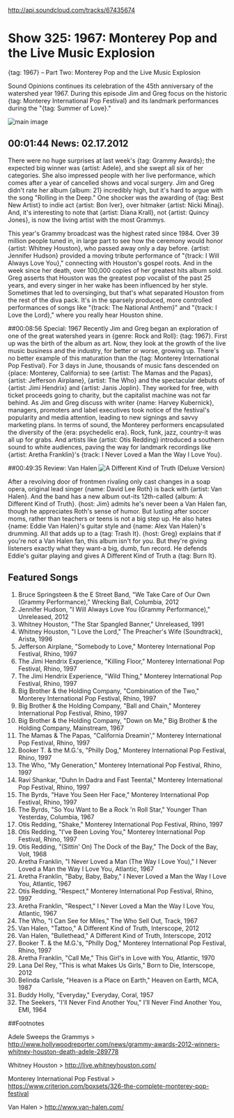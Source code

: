 

http://api.soundcloud.com/tracks/67435674

# Show 325: 1967: Monterey Pop and the Live Music Explosion
{tag: 1967} – Part Two: Monterey Pop and the Live Music Explosion

Sound Opinions continues its celebration of the 45th anniversary of the watershed year 1967. During this episode Jim and Greg focus on the historic {tag: Monterey International Pop Festival} and its landmark performances during the "{tag: Summer of Love}."

![main image](http://static.soundopinions.org/images/2012/monterey.jpg)


## 00:01:44 News: 02.17.2012
There were no huge surprises at last week's {tag: Grammy Awards}; the expected big winner was {artist: Adele}, and she swept all six of her categories. She also impressed people with her live performance, which comes after a year of cancelled shows and vocal surgery. Jim and Greg didn't rate her album {album: 21} incredibly high, but it's hard to argue with the song "Rolling in the Deep." One shocker was the awarding of {tag: Best New Artist} to indie act {artist: Bon Iver}, over hitmaker {artist: Nicki Minaj}. And, it's interesting to note that {artist: Diana Krall}, not {artist: Quincy Jones}, is now the living artist with the most Grammys.

This year's Grammy broadcast was the highest rated since 1984. Over 39 million people tuned in, in large part to see how the ceremony would honor {artist: Whitney Houston}, who passed away only a day before. {artist: Jennifer Hudson} provided a moving tribute performance of "{track: I Will Always Love You}," connecting with Houston's gospel roots. And in the week since her death, over 100,000 copies of her greatest hits album sold. Greg asserts that Houston was the greatest pop vocalist of the past 25 years, and every singer in her wake has been influenced by her style. Sometimes that led to oversinging, but that's what separated Houston from the rest of the diva pack. It's in the sparsely produced, more controlled performances of songs like "{track: The National Anthem}" and "{track: I Love the Lord}," where you really hear Houston shine.

##00:08:56 Special: 1967
Recently Jim and Greg began an exploration of one of the great watershed years in {genre: Rock and Roll}: {tag: 1967}. First up was the birth of the album as art. Now, they look at the growth of the live music business and the industry, for better or worse, growing up. There's no better example of this maturation than the {tag: Monterey International Pop Festival}. For 3 days in June, thousands of music fans descended on {place: Monterey, California} to see {artist: The Mamas and the Papas}, {artist: Jefferson Airplane}, {artist: The Who} and the spectacular debuts of {artist: Jimi Hendrix} and {artist: Janis Joplin}. They worked for free, with ticket proceeds going to charity, but the capitalist machine was not far behind. As Jim and Greg discuss with writer {name: Harvey Kubernick}, managers, promoters and label executives took notice of the festival's popularity and media attention, leading to new signings and savvy marketing plans. In terms of sound, the Monterey performers encapsulated the diversity of the {era: psychedelic era}. Rock, funk, jazz, country-it was all up for grabs. And artists like {artist: Otis Redding} introduced a southern sound to white audiences, paving the way for landmark recordings like {artist: Aretha Franklin}'s {track: I Never Loved a Man the Way I Love You}.

##00:49:35 Review: Van Halen
![A Different Kind of Truth (Deluxe Version)](http://is1.mzstatic.com/image/thumb/Music/v4/4b/71/9d/4b719d7c-aabf-7fdc-7c74-862432fc7067/source/600x600bb.jpg "166529/498355190")

After a revolving door of frontmen rivaling only cast changes in a soap opera, original lead singer {name: David Lee Roth} is back with {artist: Van Halen}. And the band has a new album out-its 12th-called {album: A Different Kind of Truth}. {host: Jim} admits he's never been a Van Halen fan, though he appreciates Roth's sense of humor. But lusting after soccer moms, rather than teachers or teens is not a big step up. He also hates {name: Eddie Van Halen}'s guitar style and {name: Alex Van Halen}'s drumming. All that adds up to a {tag: Trash It}. {host: Greg} explains that if you're not a Van Halen fan, this album isn't for you. But they're giving listeners exactly what they want-a big, dumb, fun record. He defends Eddie's guitar playing and gives A Different Kind of Truth a {tag: Burn It}.

## Featured Songs
1. Bruce Springsteen & the E Street Band, "We Take Care of Our Own (Grammy Performance)," Wrecking Ball, Columbia, 2012
2. Jennifer Hudson, "I Will Always Love You (Grammy Performance)," Unreleased, 2012
3. Whitney Houston, "The Star Spangled Banner," Unreleased, 1991
4. Whitney Houston, "I Love the Lord," The Preacher's Wife (Soundtrack), Arista, 1996
5. Jefferson Airplane, "Somebody to Love," Monterey International Pop Festival, Rhino, 1997
6. The Jimi Hendrix Experience, "Killing Floor," Monterey International Pop Festival, Rhino, 1997
7. The Jimi Hendrix Experience, "Wild Thing," Monterey International Pop Festival, Rhino, 1997
8. Big Brother & the Holding Company, "Combination of the Two," Monterey International Pop Festival, Rhino, 1997
9. Big Brother & the Holding Company, "Ball and Chain," Monterey International Pop Festival, Rhino, 1997
10. Big Brother & the Holding Company, "Down on Me," Big Brother & the Holding Company, Mainstream, 1967
11. The Mamas & The Papas, "California Dreamin'," Monterey International Pop Festival, Rhino, 1997
12. Booker T. & the M.G.'s, "Philly Dog," Monterey International Pop Festival, Rhino, 1997
13. The Who, "My Generation," Monterey International Pop Festival, Rhino, 1997
14. Ravi Shankar, "Duhn In Dadra and Fast Teental," Monterey International Pop Festival, Rhino, 1997
15. The Byrds, "Have You Seen Her Face," Monterey International Pop Festival, Rhino, 1997
16. The Byrds, "So You Want to Be a Rock 'n Roll Star," Younger Than Yesterday, Columbia, 1967
17. Otis Redding, "Shake," Monterey International Pop Festival, Rhino, 1997
18. Otis Redding, "I've Been Loving You," Monterey International Pop Festival, Rhino, 1997
19. Otis Redding, "(Sittin' On) The Dock of the Bay," The Dock of the Bay, Volt, 1968
20. Aretha Franklin, "I Never Loved a Man (The Way I Love You)," I Never Loved a Man the Way I Love You, Atlantic, 1967
21. Aretha Franklin, "Baby, Baby, Baby," I Never Loved a Man the Way I Love You, Atlantic, 1967
22. Otis Redding, "Respect," Monterey International Pop Festival, Rhino, 1997
23. Aretha Franklin, "Respect," I Never Loved a Man the Way I Love You, Atlantic, 1967
24. The Who, "I Can See for Miles," The Who Sell Out, Track, 1967
25. Van Halen, "Tattoo," A Different Kind of Truth, Interscope, 2012
26. Van Halen, "Bullethead," A Different Kind of Truth, Interscope, 2012
27. Booker T. & the M.G.'s, "Philly Dog," Monterey International Pop Festival, Rhino, 1997
28. Aretha Franklin, "Call Me," This Girl's in Love with You, Atlantic, 1970
29. Lana Del Rey, "This is what Makes Us Girls," Born to Die, Interscope, 2012
30. Belinda Carlisle, "Heaven is a Place on Earth," Heaven on Earth, MCA, 1987
31. Buddy Holly, "Everyday," Everyday, Coral, 1957
32. The Seekers, "I'll Never Find Another You," I'll Never Find Another You, EMI, 1964

##Footnotes 

Adele Sweeps the Grammys > http://www.hollywoodreporter.com/news/grammy-awards-2012-winners-whitney-houston-death-adele-289778

Whitney Houston > http://live.whitneyhouston.com/

Monterey International Pop Festival > https://www.criterion.com/boxsets/326-the-complete-monterey-pop-festival

Van Halen > http://www.van-halen.com/